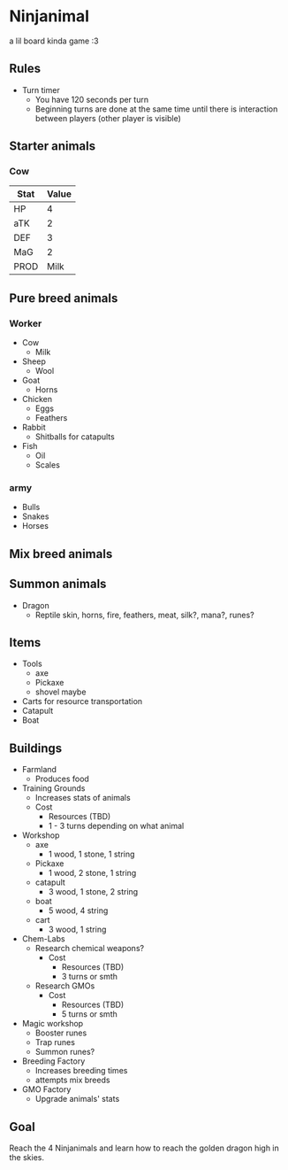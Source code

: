 # Ninjanimal

a lil board kinda game :3

## Rules

* Turn timer
  * You have 120 seconds per turn
  * Beginning turns are done at the same time until there is interaction between players (other player is visible)

## Starter animals

### Cow

Stat | Value
---- | -----
HP | 4
aTK | 2
DEF | 3
MaG | 2
PROD | Milk

## Pure breed animals

### Worker

* Cow
  * Milk
* Sheep
  * Wool
* Goat
  * Horns
* Chicken
  * Eggs
  * Feathers
* Rabbit
  * Shitballs for catapults
* Fish
  * Oil
  * Scales

### army

* Bulls
* Snakes
* Horses

## Mix breed animals

## Summon animals

* Dragon
  * Reptile skin, horns, fire, feathers, meat, silk?, mana?, runes?

## Items

* Tools
  * axe
  * Pickaxe
  * shovel maybe
* Carts for resource transportation
* Catapult
* Boat

## Buildings

* Farmland
  * Produces food
* Training Grounds
  * Increases stats of animals
  * Cost
    * Resources (TBD)
    * 1 - 3 turns depending on what animal
* Workshop
  * axe
    * 1 wood, 1 stone, 1 string
  * Pickaxe
    * 1 wood, 2 stone, 1 string
  * catapult
    * 3 wood, 1 stone, 2 string
  * boat
    * 5 wood, 4 string
  * cart
    * 3 wood, 1 string
* Chem-Labs
  * Research chemical weapons?
    * Cost
      * Resources (TBD)
      * 3 turns or smth
  * Research GMOs
    * Cost
      * Resources (TBD)
      * 5 turns or smth
* Magic workshop
  * Booster runes
  * Trap runes
  * Summon runes?
* Breeding Factory
  * Increases breeding times
  * attempts mix breeds
* GMO Factory
  * Upgrade animals' stats

## Goal

Reach the 4 Ninjanimals and learn how to reach the golden dragon high in the skies.
